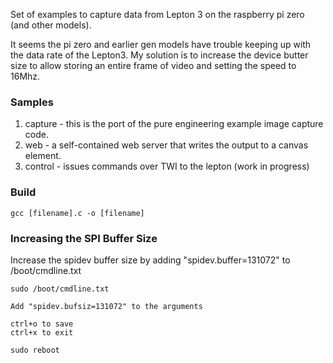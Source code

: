 Set of examples to capture data from Lepton 3 on the raspberry pi zero (and other models).

It seems the pi zero and earlier gen models have trouble keeping up with the data rate of the Lepton3.  My solution is to increase the device butter size to allow storing an entire frame of video and setting the speed to 16Mhz.

### Samples
1. capture - this is the port of the pure engineering example image capture code.
2. web - a self-contained web server that writes the output to a canvas element.
3. control - issues commands over TWI to the lepton (work in progress)

### Build
```gcc [filename].c -o [filename]```

### Increasing the SPI Buffer Size
Increase the spidev buffer size by adding "spidev.buffer=131072" to /boot/cmdline.txt
``` 
sudo /boot/cmdline.txt

Add "spidev.bufsiz=131072" to the arguments

ctrl+o to save
ctrl+x to exit

sudo reboot
```




